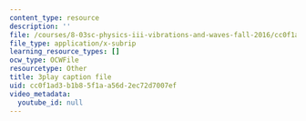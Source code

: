 ```yaml
---
content_type: resource
description: ''
file: /courses/8-03sc-physics-iii-vibrations-and-waves-fall-2016/cc0f1ad3b1b85f1aa56d2ec72d7007ef_FCFpaKcpuXQ.vtt
file_type: application/x-subrip
learning_resource_types: []
ocw_type: OCWFile
resourcetype: Other
title: 3play caption file
uid: cc0f1ad3-b1b8-5f1a-a56d-2ec72d7007ef
video_metadata:
  youtube_id: null
---
```

